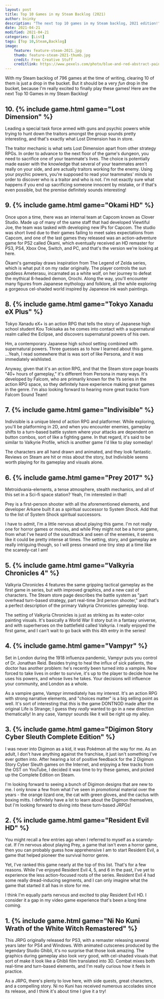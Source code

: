 ```yaml
---
layout: post
title: Top 10 Games in my Steam Backlog (2021)
author: bsinky
description: "The next top 10 games in my Steam backlog, 2021 edition!"
date: 2021-04-21
modified: 2021-04-21
categories: [List]
tags: [Top 10,Steam,Backlog]
image:
    feature: feature-steam-2021.jpg
    thumb: feature-steam-2021-thumb.jpg
    credit: Free Creative Stuff
    creditlink: https://www.pexels.com/photo/blue-and-red-abstract-painting-5514994/
---
```


With my Steam backlog of 796 games at the time of writing, clearing 10 of them
is just a drop in the bucket. But it should be a very *fun* drop in the bucket,
because I'm really excited to finally play these games! Here are the next Top 10
Games in my Steam Backlog!
     
<!--more-->

## 10. {% include game.html game="Lost Dimension" %}

Leading a special task force armed with guns and psychic powers while trying to
hunt down the traitors amongst the group sounds pretty interesting, and that's
exactly what Lost Dimension has in store.

The traitor mechanic is what sets Lost Dimension apart from other strategy RPGs.
In order to advance to the next floor of the game's dungeon, you need to
sacrifice one of your teammate's lives. The choice is potentially made easier
with the knowledge that several of your teammates aren't really on your side,
and are actually traitors working for the enemy. Using your psychic powers,
you're supposed to read your teammates' minds in order to discover who is a
traitor and who is not. I'm not exactly sure what happens if you end up
sacrificing someone innocent by mistake, or if that's even possible, but the
premise definitely sounds interesting!

## 9. {% include game.html game="Okami HD" %}

Once upon a time, there was an internal team at Capcom known as Clover Studio.
Made up of many of the same staff that had developed Viewtiful Joe, the team was
tasked with developing new IPs for Capcom. The studio was short lived due to
their games failing to meet sales expectations from Capcom, and one of the last
games they released was an action-adventure game for PS2 called Ōkami, which
eventually received an HD remaster for PS3, PS4, Xbox One, Switch, and PC, and
that's the version we're looking at here.

Ōkami's gameplay draws inspiration from The Legend of Zelda series, which is
what put it on my radar originally. The player controls the sun goddess
Ameterasu, incarnated as a white wolf, on her journey to defeat the mythical
8-headed demon, Orochi. Along the way, you'll encounter many figures from
Japanese mythology and folklore, all the while exploring a gorgeous cel-shaded
world inspired by Japanese ink wash paintings.

## 8. {% include game.html game="Tokyo Xanadu eX Plus" %}

Tokyo Xanadu eX+ is an action RPG that tells the story of Japanese high school
student Kou Tokisaka as he comes into contact with a supernatural realm called
the Eclipse, and discovers supernatural powers of his own.

Hm, a contemporary Japanese high school setting combined with supernatural
powers. Three guesses as to how I learned about this game. ...Yeah, I read
somewhere that is was sort of like Persona, and it was immediately wishlisted.

Anyway, given that it's an *action* RPG, and that the Steam store page boasts
"40+ hours of gameplay," it's different from Persona in many ways. It's
developed by Falcom, who are primarily known for the Ys series in the action RPG
space, so they definitely have experience making great games in the genre. I'm
also looking forward to hearing more great tracks from Falcom Sound Team!

## 7. {% include game.html game="Indivisible" %}

Indivisible is a unique blend of action RPG and platformer. While exploring,
you'll be platforming in 2D, and when you encounter enemies, gameplay shifts to
a turn-based battle system where your attacks are dependent on button combos,
sort of like a fighting game. In that regard, it's said to be similar to
Valkyrie Profile, which is another game I'd like to play someday!

The characters are all hand drawn and animated, and they look fantastic. Reviews
on Steam are hit or miss about the story, but Indivisible seems worth playing
for its gameplay and visuals alone.

## 6. {% include game.html game="Prey 2017" %}

Metroidvania-elements, a tense atmosphere, stealth mechanics, and all of this
set in a Sci-fi space station? Yeah, I'm interested in that!

Prey is a first-person shooter with all the aforementioned elements, and
developer Arkane built it as a spiritual successor to System Shock. Add that to
the list of System Shock spiritual successors.

I have to admit, I'm a little nervous about playing this game. I'm not really
one for horror games or movies, and while Prey might not be a horror game, from
what I've heard of the soundtrack and seen of the enemies, it seems like it
could be pretty intense at times. The setting, story, and gameplay are really
intriguing though, so I will press onward one tiny step at a time like the
scaredy-cat I am!

## 5. {% include game.html game="Valkyria Chronicles 4" %}

Valkyria Chronicles 4 features the same gripping tactical gameplay as the first
game in series, but with improved graphics, and a new cast of characters. The
Steam store page describes the battle system as "part overhead turn-based
strategy, part real-time 3rd person shooter," and that's a perfect description
of the primary Valkyria Chronicles gameplay loop.

The setting of Valkyria Chronicles is just as striking as its water-color
painting visuals. It's basically a World War II story but in a fantasy universe,
and with superheroes on the battlefield called Valkyria. I really enjoyed the
first game, and I can't wait to go back with this 4th entry in the series!

## 4. {% include game.html game="Vampyr" %}

Set in London during the 1918 influenza pandemic, Vampyr puts you control of Dr.
Jonathan Reid. Besides trying to heal the influx of sick patients, the doctor
has another problem: he's recently been turned into a vampire. Now forced to
take lives in order to survive, it's up to the player to decide how he uses his
powers, and whose lives he takes. Your decisions will influence your community,
and London as a whole.

As a vampire game, Vampyr immediately has my interest. It's an action RPG with
strong narrative elements, and "choices matter" is a big selling point as well.
It's sort of interesting that *this* is the game DONTNOD made after the original
Life is Strange; I guess they *really* wanted to go in a new direction
thematically! In any case, Vampyr sounds like it will be right up my alley.

## 3. {% include game.html game="Digimon Story Cyber Sleuth Complete Edition" %}

I was never into Digimon as a kid, it was Pokémon all the way for me. As an
adult, I don't have anything against the franchise, it just isn't something I've
ever gotten into. After hearing a lot of positive feedback for the 2 Digimon
Story Cyber Sleuth games on the Internet, and enjoying a few tracks from the OST
on YouTube, I decided it was time to try these games, and picked up the Complete
Edition on Steam.

I'm looking forward to seeing a bunch of Digimon designs that are new to me. I
only know a few from what I've seen in promotional material over the years - the
orange lizard one, the cat with green gloves, and the cactus with boxing mitts.
I definitely have a lot to learn about the Digimon themselves, but I'm looking
forward to diving into these turn-based JRPGs!

## 2. {% include game.html game="Resident Evil HD" %}

You might recall a few entries ago when I referred to myself as a scaredy-cat.
If I'm nervous about playing Prey, a game that isn't even a horror game, then
you can probably guess how apprehensive I am to start Resident Evil, a game that
helped pioneer the survival horror genre.

Yet, I've ranked this game nearly at the top of this list. That's for a few
reasons. While I've enjoyed Resident Evil 4, 5, and 6 in the past, I've yet to
experience the less action-focused roots of the series. Resident Evil 4 had some
really dread-inducing segments, and I can only imagine what the game that
started it all has in store for me.

I think I'm equally parts nervous and excited to play Resident Evil HD. I
consider it a gap in my video game experience that's been a long time coming.

## 1. {% include game.html game="Ni No Kuni Wrath of the White Witch Remastered" %}

This JRPG originally released for PS3, with a remaster releasing several years
later for PS4 and Windows. With animated cutscenes produced by the legendary
Studio Ghibli, it's no surprise that those look amazing. The graphics during
gameplay also look *very* good, with cel-shaded visuals that sort of make it
look like a Ghibli film translated into 3D. Combat mixes both real-time and
turn-based elements, and I'm really curious how it feels in practice.

As a JRPG, there's plenty to love here, with side quests, great characters, and
a compelling story. Ni no Kuni has received numerous accolades since its
release, and I think it's about time I give it a try!
